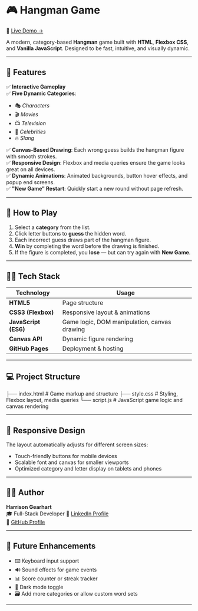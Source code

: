 # 🎮 Hangman Game

🔗 [Live Demo →](https://harrisongearhart.github.io/Hangman2/)

A modern, category-based **Hangman** game built with **HTML**, **Flexbox CSS**, and **Vanilla JavaScript**. Designed to be fast, intuitive, and visually dynamic.

---

## 📌 Features

✅ **Interactive Gameplay**  
✅ **Five Dynamic Categories**:  
- 🎭 *Characters*  
- 🎬 *Movies*  
- 📺 *Television*  
- 🌟 *Celebrities*  
- 🔥 *Slang*

✅ **Canvas-Based Drawing**: Each wrong guess builds the hangman figure with smooth strokes.  
✅ **Responsive Design**: Flexbox and media queries ensure the game looks great on all devices.  
✅ **Dynamic Animations**: Animated backgrounds, button hover effects, and popup end screens.  
✅ **"New Game" Restart**: Quickly start a new round without page refresh.

---

## 🎯 How to Play

1. Select a **category** from the list.
2. Click letter buttons to **guess** the hidden word.
3. Each incorrect guess draws part of the hangman figure.
4. **Win** by completing the word before the drawing is finished.
5. If the figure is completed, you **lose** — but can try again with **New Game**.

---

## 🧑‍💻 Tech Stack

| Technology | Usage |
|------------|-------|
| **HTML5** | Page structure |
| **CSS3 (Flexbox)** | Responsive layout & animations |
| **JavaScript (ES6)** | Game logic, DOM manipulation, canvas drawing |
| **Canvas API** | Dynamic figure rendering |
| **GitHub Pages** | Deployment & hosting |

---

## 💻 Project Structure

├── index.html # Game markup and structure
├── style.css # Styling, Flexbox layout, media queries
└── script.js # JavaScript game logic and canvas rendering


---

## 📱 Responsive Design

The layout automatically adjusts for different screen sizes:
- Touch-friendly buttons for mobile devices
- Scalable font and canvas for smaller viewports
- Optimized category and letter display on tablets and phones

---

## 🧑‍🎓 Author

**Harrison Gearhart**  
🎓 Full-Stack Developer 
🔗 [LinkedIn Profile](https://www.linkedin.com/in/harrison-gearhart-974264243/)  
📁 [GitHub Profile](https://github.com/harrisongearhart)

---

## 🚀 Future Enhancements

- ⌨️ Keyboard input support
- 🔊 Sound effects for game events
- 📊 Score counter or streak tracker
- 🎨 Dark mode toggle
- 🗃️ Add more categories or allow custom word sets

---
